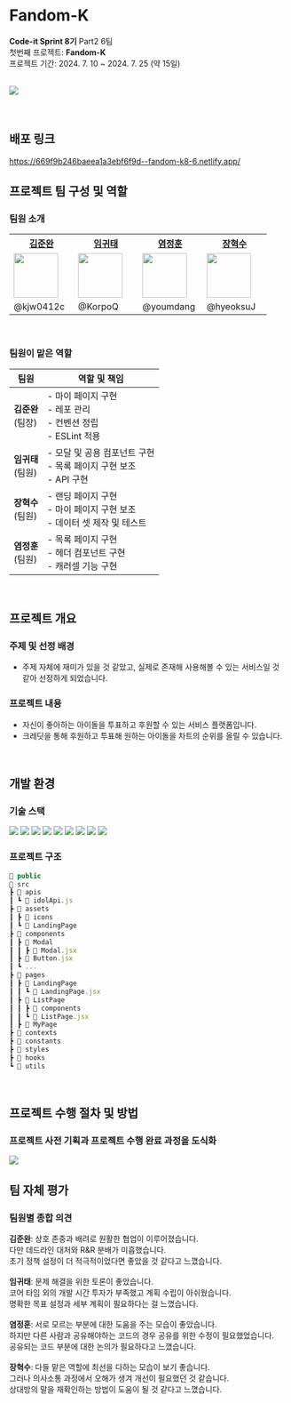 # Fandom-K

**Code-it Sprint 8기** Part2 6팀<br>
첫번째 프로젝트: **Fandom-K**<br>
프로젝트 기간: 2024. 7. 10 ~ 2024. 7. 25 (약 15일)

<br>
<img src="https://github.com/user-attachments/assets/bb102d6f-b832-4a34-8f9e-1679c0a4e9fa">
<br><br><br>

## 배포 링크
https://669f9b246baeea1a3ebf6f9d--fandom-k8-6.netlify.app/
<br>

## 프로젝트 팀 구성 및 역할
### 팀원 소개
<table>
  <tr>
    <th width="100"><a href="https://github.com/kjw0412c">김준완</a></th>
    <th width="100"><a href="https://github.com/KorpoQ">임귀태</a></th>
    <th width="100"><a href="https://github.com/youmdang">염정훈</a></th>
    <th width="100"><a href="https://github.com/hyeoksuJ">장혁수</a></th>
  </tr>
  <tr>
    <td width="100"><img src="https://github.com/kjw0412c.png" width="80"></td>
    <td width="100"><img src="https://github.com/KorpoQ.png" width="80"></td>
    <td width="100"><img src="https://github.com/youmdang.png" width="80"></td>
    <td width="100"><img src="https://github.com/hyeoksuJ.png" width="80"></td>
  </tr>
  <tr>
    <td width="100">@kjw0412c</td>
    <td width="100">@KorpoQ</td>
    <td width="100">@youmdang</td>
    <td width="100">@hyeoksuJ</td>
  </tr>
</table>
<br>

### 팀원이 맡은 역할

| 팀원     | 역할 및 책임                                                                 |
|----------|------------------------------------------------------------------------------|
| **김준완**<br>(팀장) | - 마이 페이지 구현<br> - 레포 관리<br> - 컨벤션 정립<br> - ESLint 적용 |
| **임귀태**<br>(팀원) | - 모달 및 공용 컴포넌트 구현<br> - 목록 페이지 구현 보조<br> - API 구현<br> |
| **장혁수**<br>(팀원)  | - 랜딩 페이지 구현<br> -  마이 페이지 구현 보조<br> - 데이터 셋 제작 및 테스트 |
| **염정훈**<br>(팀원)  | - 목록 페이지 구현<br> - 헤더 컴포넌트 구현<br> - 캐러셀 기능 구현 |

<br>

## 프로젝트 개요
### 주제 및 선정 배경
- 주제 자체에 재미가 있을 것 같았고, 실제로 존재해 사용해볼 수 있는 서비스일 것 같아 선정하게 되었습니다.

### 프로젝트 내용
- 자신이 좋아하는 아이돌을 투표하고 후원할 수 있는 서비스 플랫폼입니다.
- 크레딧을 통해 후원하고 투표해 원하는 아이돌을 차트의 순위를 올릴 수 있습니다.

<br>

## 개발 환경

### 기술 스택
<img src="https://img.shields.io/badge/html5-E34F26?style=for-the-badge&logo=html5&logoColor=white"> <img src="https://img.shields.io/badge/css-1572B6?style=for-the-badge&logo=css3&logoColor=white">
<img src="https://img.shields.io/badge/javascript-F7DF1E?style=for-the-badge&logo=javascript&logoColor=black">
<img src="https://img.shields.io/badge/react-61DAFB?style=for-the-badge&logo=react&logoColor=black">
<img src="https://img.shields.io/badge/Styled--Components-DB7093?style=for-the-badge&logo=styled-components&logoColor=white">
<img src="https://img.shields.io/badge/Swagger-85EA2D?style=for-the-badge&logo=swagger&logoColor=white">
<img src="https://img.shields.io/badge/ESLint-4B32C3?style=for-the-badge&logo=eslint&logoColor=white">
<img src="https://img.shields.io/badge/git-F05032?style=for-the-badge&logo=git&logoColor=white">
<img src="https://img.shields.io/badge/github-181717?style=for-the-badge&logo=github&logoColor=white">
<br>

### 프로젝트 구조

```javascript
📂 public
📂 src
┣ 📂 apis
┃ ┗ 📄 idolApi.js
┣ 📂 assets
┃ ┣ 📂 icons
┃ ┗ 📂 LandingPage
┣ 📂 components
┃ ┣ 📂 Modal
┃ ┃ ┣ 📄 Modal.jsx
┃ ┣ 📄 Button.jsx
┃ ┗ ...
┣ 📂 pages
┃ ┣ 📂 LandingPage
┃ ┃ ┗ 📄 LandingPage.jsx
┃ ┣ 📂 ListPage
┃ ┃ ┣ 📂 components
┃ ┃ ┗ 📄 ListPage.jsx
┃ ┣ 📂 MyPage
┣ 📂 contexts
┣ 📂 constants
┣ 📂 styles
┣ 📂 hooks
┗ 📂 utils
```
<br>

## 프로젝트 수행 절차 및 방법
### 프로젝트 사전 기획과 프로젝트 수행 완료 과정을 도식화
<img src="https://github.com/user-attachments/assets/632a6db2-8225-4597-bcd4-25019d2649cb">

## 팀 자체 평가
### 팀원별 종합 의견

**김준완**: 상호 존중과 배려로 원활한 협업이 이루어졌습니다. <br>
다만 데드라인 대처와 R&R 분배가 미흡했습니다. <br>
초기 정책 설정이 더 적극적이었다면 좋았을 것 같다고 느꼈습니다.<br>
<br>
**임귀태**: 문제 해결을 위한 토론이 좋았습니다. <br>
코어 타임 외의 개발 시간 투자가 부족했고 계획 수립이 아쉬웠습니다. <br>
명확한 목표 설정과 세부 계획이 필요하다는 걸 느꼈습니다. <br>
<br>
**염정훈**: 서로 모르는 부분에 대한 도움을 주는 모습이 좋았습니다. <br>
하지만 다른 사람과 공유해야하는 코드의 경우 공유를 위한 수정이 필요했었습니다. <br>
공유되는 코드 부분에 대한 논의가 필요하다고 느꼈습니다. <br>
<br>
**장혁수**: 다들 맡은 역할에 최선을 다하는 모습이 보기 좋습니다. <br>
그러나 의사소통 과정에서 오해가 생겨 개선이 필요했던 것 같습니다. <br>
상대방의 말을 재확인하는 방법이 도움이 될 것 같다고 느꼈습니다. <br>
